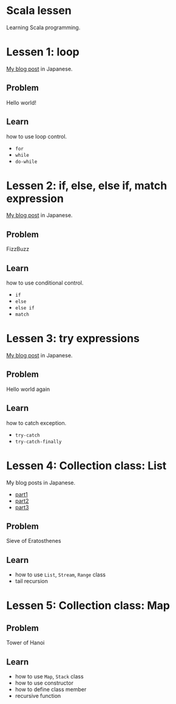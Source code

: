 Scala lessen
============

Learning Scala programming.

# Lessen 1: loop

[My blog post](http://blog.satooshi.jp/blog/2013/03/04/beginning-scala-programming1/) in Japanese.

## Problem

Hello world!

## Learn

how to use loop control.

- `for`
- `while`
- `do-while`

# Lessen 2: if, else, else if, match expression

[My blog post](http://blog.satooshi.jp/blog/2013/03/10/beginning-scala-programming2/) in Japanese.

## Problem

FizzBuzz

## Learn

how to use conditional control.

- `if`
- `else`
- `else if`
- `match`

# Lessen 3: try expressions

[My blog post](http://blog.satooshi.jp/blog/2013/03/11/beginning-scala-programming3/) in Japanese.

## Problem

Hello world again

## Learn

how to catch exception.

- `try-catch`
- `try-catch-finally`

# Lessen 4: Collection class: List

My blog posts in Japanese.

- [part1](http://blog.satooshi.jp/blog/2013/03/12/beginning-scala-programming4/)
- [part2](http://blog.satooshi.jp/blog/2013/03/13/beginning-scala-programming4-2/)
- [part3](http://blog.satooshi.jp/blog/2013/03/14/beginning-scala-programming4-3/)

## Problem

Sieve of Eratosthenes

## Learn

- how to use `List`, `Stream`, `Range` class
- tail recursion

# Lessen 5: Collection class: Map

## Problem

Tower of Hanoi

## Learn

- how to use `Map`, `Stack` class
- how to use constructor
- how to define class member
- recursive function
